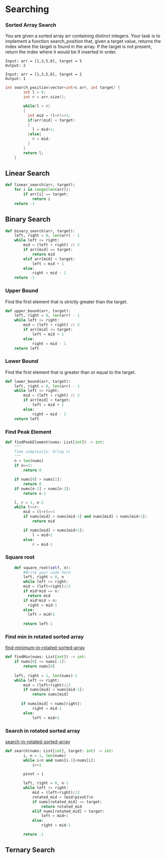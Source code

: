 # Searching

### Sorted Array Search

You are given a sorted array arr containing distinct integers. Your task is to implement a function search_position that, given a target value, returns the index where the 
target is found in the array. If the target is not present, return the index where it would be if inserted in order.

```text
Input: arr = [1,3,5,6], target = 5
Output: 2
```

```text
Input: arr = [1,3,5,6], target = 2
Output: 1
```

```cpp
int search_position(vector<int>& arr, int target) {
        int l = 0;
        int r = arr.size();

        while(l < r)
        {
          int mid = (l+r)>>1;
          if(arr[mid] < target)
          {
            l = mid+1;
          }else{
            r = mid;
          }
        }
        return l; 
    }
```
## Linear Search

```python
def linear_search(arr, target):
    for i in range(len(arr)):
        if arr[i] == target:
            return i
    return -1
```

## Binary Search

```python
def binary_search(arr, target):
    left, right = 0, len(arr) - 1
    while left <= right:
        mid = (left + right) // 2
        if arr[mid] == target:
            return mid
        elif arr[mid] < target:
            left = mid + 1
        else:
            right = mid - 1
    return -1
```

### Upper Bound

Find the first element that is strictly greater than the target.

```python
def upper_bound(arr, target):
    left, right = 0, len(arr) - 1
    while left <= right:
        mid = (left + right) // 2
        if arr[mid] <= target:
            left = mid + 1
        else:
            right = mid - 1
    return left
```

### Lower Bound

Find the first element that is greater than or equal to the target.

```python
def lower_bound(arr, target):
    left, right = 0, len(arr) - 1
    while left <= right:
        mid = (left + right) // 2
        if arr[mid] < target:
            left = mid + 1
        else:
            right = mid - 1
    return left
```

### Find Peak Element

```python
def findPeakElement(nums: List[int]) -> int:
    """
    Time complexity: O(log n)
    """
    n = len(nums)
    if n==1:
        return 0

    if nums[0] > nums[1]:
        return 0
    if nums[n-1] > nums[n-2]:
        return n-1

    l, r = 1, n-2
    while l<=r:
        mid = (l+r)>>1
        if nums[mid] > nums[mid-1] and nums[mid] > nums[mid+1]:
            return mid

        if nums[mid] < nums[mid+1]:
            l = mid+1
        else:
            r = mid-1
```

### Square root

```python
    def square_root(self, n):
        #Write your code here
        left, right = 0, n
        while left <= right:
        mid = (left+right)//2
        if mid*mid == n:
          return mid
        if mid*mid > n:
          right = mid-1
        else:
          left = mid+1
        
        return left-1
```

### Find min in rotated sorted array

[find-minimum-in-rotated-sorted-array](https://leetcode.com/problems/find-minimum-in-rotated-sorted-array/description/)

```python
def findMin(nums: List[int]) -> int:
    if nums[0] <= nums[-1]:
        return nums[0]
    
    left, right = 1, len(nums)-1
    while left <= right:
        mid = (left+right)//2
        if nums[mid] < nums[mid-1]:
            return nums[mid]
       
       if nums[mid] < nums[right]:
            right = mid-1
        else:
            left = mid+1

```

### Search in rotated sorted array

[search-in-rotated-sorted-array](https://leetcode.com/problems/search-in-rotated-sorted-array/)

```python
def search(nums: List[int], target: int) -> int:
        i, n = 1, len(nums)
        while i<n and nums[i-1]<nums[i]:
            i+=1

        pivot = i

        left, right = 0, n-1
        while left <= right:
            mid = (left+right)//2
            rotated_mid = (mid+pivot)%n
            if nums[rotated_mid] == target:
                return rotated_mid
            elif nums[rotated_mid] < target:
                left = mid+1
            else:
                right = mid-1

        return -1
```


## Ternary Search


